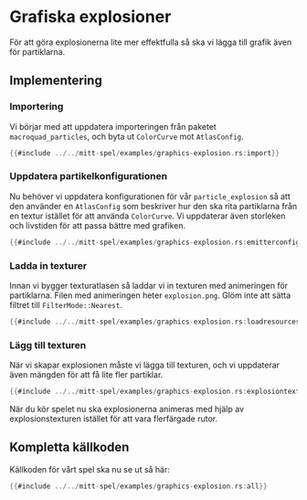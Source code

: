 # Grafiska explosioner

För att göra explosionerna lite mer effektfulla så ska vi lägga till grafik
även för partiklarna.

## Implementering

### Importering

Vi börjar med att uppdatera importeringen från paketet `macroquad_particles`,
och byta ut `ColorCurve` mot `AtlasConfig`.

```rust
{{#include ../../mitt-spel/examples/graphics-explosion.rs:import}}
```

### Uppdatera partikelkonfigurationen

Nu behöver vi uppdatera konfigurationen för vår `particle_explosion` så att
den använder en `AtlasConfig` som beskriver hur den ska rita partiklarna från
en textur istället för att använda `ColorCurve`. Vi uppdaterar även storleken
och livstiden för att passa bättre med grafiken.

```rust [hl,10,12,14]
{{#include ../../mitt-spel/examples/graphics-explosion.rs:emitterconfig}}
```

### Ladda in texturer

Innan vi bygger texturatlasen så laddar vi in texturen med animeringen för
partiklarna. Filen med animeringen heter `explosion.png`. Glöm inte att sätta
filtret till `FilterMode::Nearest`.

```rust [hl,1-4]
{{#include ../../mitt-spel/examples/graphics-explosion.rs:loadresources}}
```

### Lägg till texturen

När vi skapar explosionen måste vi lägga till texturen, och vi uppdaterar även
mängden för att få lite fler partiklar.

```rust [hl,3-4]
{{#include ../../mitt-spel/examples/graphics-explosion.rs:explosiontexture}}
```

När du kör spelet nu ska explosionerna animeras med hjälp av
explosionstexturen istället för att vara flerfärgade rutor.

## Kompletta källkoden

Källkoden för vårt spel ska nu se ut så här:

```rust
{{#include ../../mitt-spel/examples/graphics-explosion.rs:all}}
```

